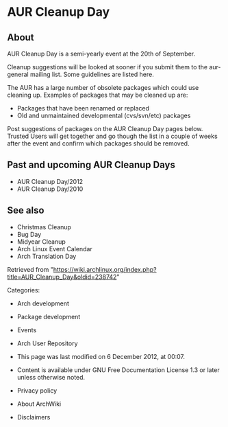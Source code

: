 AUR Cleanup Day
===============

About
-----

AUR Cleanup Day is a semi-yearly event at the 20th of September.

Cleanup suggestions will be looked at sooner if you submit them to the
aur-general mailing list. Some guidelines are listed here.

The AUR has a large number of obsolete packages which could use cleaning
up. Examples of packages that may be cleaned up are:

-   Packages that have been renamed or replaced
-   Old and unmaintained developmental (cvs/svn/etc) packages

Post suggestions of packages on the AUR Cleanup Day pages below. Trusted
Users will get together and go though the list in a couple of weeks
after the event and confirm which packages should be removed.

Past and upcoming AUR Cleanup Days
----------------------------------

-   AUR Cleanup Day/2012
-   AUR Cleanup Day/2010

See also
--------

-   Christmas Cleanup
-   Bug Day
-   Midyear Cleanup
-   Arch Linux Event Calendar
-   Arch Translation Day

Retrieved from
"https://wiki.archlinux.org/index.php?title=AUR_Cleanup_Day&oldid=238742"

Categories:

-   Arch development
-   Package development
-   Events
-   Arch User Repository

-   This page was last modified on 6 December 2012, at 00:07.
-   Content is available under GNU Free Documentation License 1.3 or
    later unless otherwise noted.
-   Privacy policy
-   About ArchWiki
-   Disclaimers
